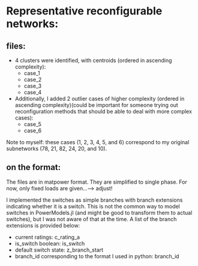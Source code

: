 # Representative reconfigurable networks:

## files:
* 4 clusters were identified, with centroids (ordered in ascending complexity):
    * case_1
    * case_2
    * case_3
    * case_4
* Additionally, I added 2 outlier cases of higher complexity (ordered in ascending complexity)(could be important for someone trying out reconfiguration methods that should be able to deal with more complex cases):
    * case_5
    * case_6

Note to myself: these cases (1, 2, 3, 4, 5, and 6) correspond to my original subnetworks (78, 21, 82, 24, 20, and 10).

## on the format:
The files are in matpower format. They are simplified to single phase. For now, only fixed loads are given...--> adjust!

I implemented the switches as simple branches with branch extensions indicating whether it is a switch. This is not the common way to model switches in PowerModels.jl (and might be good to transform them to actual switches), but I was not aware of that at the time. A list of the branch extensions is provided below:
* current ratings:  c_rating_a	
* is_switch boolean:    is_switch
* default switch state: z_branch_start
* branch_id corresponding to the format I used in python:   branch_id